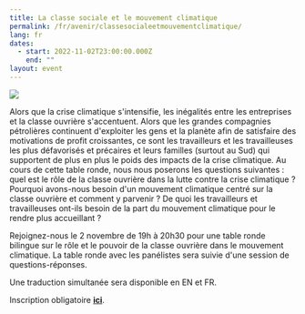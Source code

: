 ```yaml
---
title: La classe sociale et le mouvement climatique
permalink: /fr/avenir/classesocialeetmouvementclimatique/
lang: fr
dates:
  - start: 2022-11-02T23:00:00.000Z
    end: ""
layout: event
---
```

![](/media/facebook_event_image_600_200_px_.png)

Alors que la crise climatique s'intensifie, les inégalités entre les entreprises et la classe ouvrière s'accentuent. Alors que les grandes compagnies pétrolières continuent d'exploiter les gens et la planète afin de satisfaire des motivations de profit croissantes, ce sont les travailleurs et les travailleuses les plus défavorisés et précaires et leurs familles (surtout au Sud) qui supportent de plus en plus le poids des impacts de la crise climatique. Au cours de cette table ronde, nous nous poserons les questions suivantes : quel est le rôle de la classe ouvrière dans la lutte contre la crise climatique ? Pourquoi avons-nous besoin d'un mouvement climatique centré sur la classe ouvrière et comment y parvenir ? De quoi les travailleurs et travailleuses ont-ils besoin de la part du mouvement climatique pour le rendre plus accueillant ?

Rejoignez-nous le 2 novembre de 19h à 20h30 pour une table ronde bilingue sur le rôle et le pouvoir de la classe ouvrière dans le mouvement climatique. La table ronde avec les panélistes sera suivie d'une session de questions-réponses.

Une traduction simultanée sera disponible en EN et FR.

I﻿nscription obligatoire **[ici](https://us02web.zoom.us/meeting/register/tZ0pcuCorD8vH9e_pScHqMmW2TwgYnI6W0D5)**.